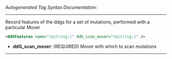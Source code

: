 <!-- THIS IS AN AUTOGENERATED FILE: Don't edit it directly, instead change the schema definition in the code itself. -->

_Autogenerated Tag Syntax Documentation:_

---
Record features of the ddgs for a set of mutations, performed with a particular Mover

```xml
<DdGFeatures name="(&string;)" ddG_scan_mover="(&string;)" />
```

-   **ddG_scan_mover**: (REQUIRED) Mover with which to scan mutations

---

